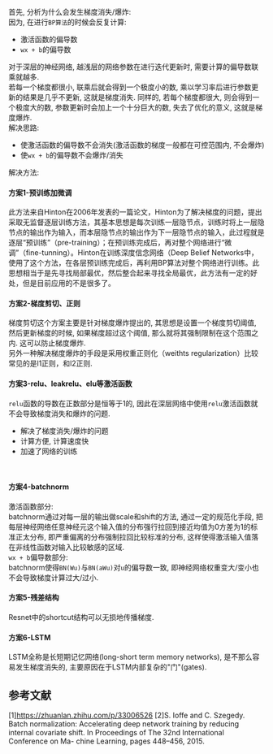 首先, 分析为什么会发生梯度消失/爆炸: </br>
因为, 在进行`BP算法`的时候会反复计算: </br>
* 激活函数的偏导数
* `wx + b`的偏导数 

对于深层的神经网络, 越浅层的网络参数在进行迭代更新时, 需要计算的偏导数联乘就越多. </br>
若每一个梯度都很小, 联乘后就会得到一个极度小的数, 乘以学习率后进行参数更新的结果是几乎不更新, 这就是梯度消失. 同样的, 若每个梯度都很大, 则会得到一个极度大的数, 参数更新时会加上一个十分巨大的数, 失去了优化的意义, 这就是梯度爆炸. </br>
解决思路: </br>
* 使激活函数的偏导数不会消失(激活函数的梯度一般都在可控范围内, 不会爆炸)
* 使`wx + b`的偏导数不会爆炸/消失 

解决方法: </br>
#### 方案1-预训练加微调
此方法来自Hinton在2006年发表的一篇论文，Hinton为了解决梯度的问题，提出采取无监督逐层训练方法，其基本思想是每次训练一层隐节点，训练时将上一层隐节点的输出作为输入，而本层隐节点的输出作为下一层隐节点的输入，此过程就是逐层“预训练”（pre-training）；在预训练完成后，再对整个网络进行“微调”（fine-tunning）。Hinton在训练深度信念网络（Deep Belief Networks中，使用了这个方法，在各层预训练完成后，再利用BP算法对整个网络进行训练。此思想相当于是先寻找局部最优，然后整合起来寻找全局最优，此方法有一定的好处，但是目前应用的不是很多了。</br>

#### 方案2-梯度剪切、正则
梯度剪切这个方案主要是针对梯度爆炸提出的, 其思想是设置一个梯度剪切阈值, 然后更新梯度的时候, 如果梯度超过这个阈值, 那么就将其强制限制在这个范围之内. 这可以防止梯度爆炸. </br>
另外一种解决梯度爆炸的手段是采用权重正则化（weithts regularization）比较常见的是l1正则，和l2正则. </br>

#### 方案3-relu、leakrelu、elu等激活函数
`relu`函数的导数在正数部分是恒等于1的, 因此在深层网络中使用`relu`激活函数就不会导致梯度消失和爆炸的问题. </br>
* 解决了梯度消失/爆炸的问题
* 计算方便, 计算速度快 
* 加速了网络的训练 
</br>

#### 方案4-batchnorm
激活函数部分: </br>
batchnorm通过对每一层的输出做scale和shift的方法, 通过一定的规范化手段, 把每层神经网络任意神经元这个输入值的分布强行拉回到接近均值为0方差为1的标准正太分布, 即严重偏离的分布强制拉回比较标准的分布, 这样使得激活输入值落在非线性函数对输入比较敏感的区域.</br>
`wx + b`偏导数部分: </br>
batchnorm使得`BN(Wu)`与`BN(aWu)`对`u`的偏导数一致, 即神经网络权重变大/变小也不会导致梯度计算过大/过小. </br>

#### 方案5-残差结构
Resnet中的shortcut结构可以无损地传播梯度. </br>

#### 方案6-LSTM
LSTM全称是长短期记忆网络(long-short term memory networks), 是不那么容易发生梯度消失的, 主要原因在于LSTM内部复杂的"门"(gates). </br>

## 参考文献
[1]https://zhuanlan.zhihu.com/p/33006526
[2]S. Ioffe and C. Szegedy. Batch normalization: Accelerating deep network training by reducing internal covariate shift. In Proceedings of The 32nd International Conference on Ma- chine Learning, pages 448–456, 2015.